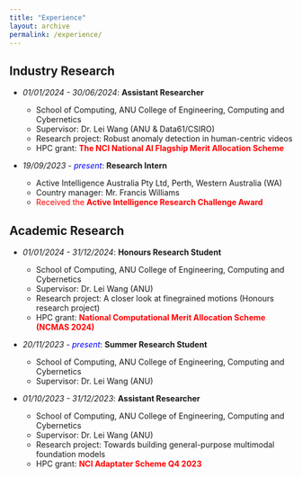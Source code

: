 ```yaml
---
title: "Experience"
layout: archive
permalink: /experience/
---
```


<style>
a:link, a:visited {
  text-decoration: none;
}

a:hover, a:active {
  text-decoration: underline;
}
</style>

## Industry Research
  - *01/01/2024 - 30/06/2024*: **Assistant Researcher**
    - School of Computing, ANU College of Engineering, Computing and Cybernetics
    - Supervisor: [Dr. Lei Wang](https://leiwangr.github.io/) (ANU & Data61/CSIRO)
    - Research project: Robust anomaly detection in human-centric videos
    - HPC grant: <span style="color:red;"> **The NCI National AI Flagship Merit Allocation Scheme**</span>

  - *19/09/2023 - <span style="color: blue;">present</span>*: **Research Intern**
    - Active Intelligence Australia Pty Ltd, Perth, Western Australia (WA)
    - Country manager: [Mr. Francis Williams](https://www.linkedin.com/in/williamsfrancis/) 
    - <span style="color:red;"> Received the **Active Intelligence Research Challenge Award**</span>

## Academic Research
  - *01/01/2024 - 31/12/2024*: **Honours Research Student**
    - School of Computing, ANU College of Engineering, Computing and Cybernetics
    - Supervisor: [Dr. Lei Wang](https://leiwangr.github.io/) (ANU)
    - Research project: A closer look at finegrained motions (Honours research project)
    - HPC grant: <span style="color:red;">**National Computational Merit Allocation Scheme (NCMAS 2024)**</span>

  - *20/11/2023 - <span style="color: blue;">present</span>*: **Summer Research Student**
    - School of Computing, ANU College of Engineering, Computing and Cybernetics
    - Supervisor: [Dr. Lei Wang](https://leiwangr.github.io/) (ANU)

  - *01/10/2023 - 31/12/2023*: **Assistant Researcher**
    - School of Computing, ANU College of Engineering, Computing and Cybernetics
    - Supervisor: [Dr. Lei Wang](https://leiwangr.github.io/) (ANU)
    - Research project: Towards building general-purpose multimodal foundation models
    - HPC grant: <span style="color:red;">**NCI Adaptater Scheme Q4 2023**</span>
